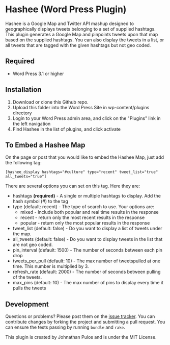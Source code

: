 # Hashee (Word Press Plugin)
Hashee is a Google Map and Twitter API mashup designed to geographically displays tweets belonging to a set of supplied hashtags.  This plugin generates a Google Map and pinpoints tweets upon that map based on the supplied hashtags.  You can also display the tweets in a list, or all tweets that are tagged with the given hashtags but not geo coded.

## Required
* Word Press 3.1 or higher

## Installation
1. Download or clone this Github repo.
2. Upload this folder into the Word Press Site in wp-content/plugins directory
3. Login to your Word Press admin area, and click on the "Plugins" link in the left navigation
4. Find Hashee in the list of plugins, and click activate

## To Embed a Hashee Map
On the page or post that you would like to embed the Hashee Map,  just add the following tag:

	[hashee_display hashtags="#culture" type="recent" tweet_list="true" all_tweets="true"]

There are several options you can set on this tag.  Here they are:

* hashtags __(required)__ - A single or multiple hashtags to display.  Add the hash symbol (#) to the tag
* type (default: recent) - The type of search to use. Your options are:
	* mixed - Include both popular and real time results in the response
	* recent - return only the most recent results in the response
	* popular - return only the most popular results in the response
* tweet_list (default: false) - Do you want to display a list of tweets under the map.
* all_tweets (default: false) - Do you want to display tweets in the list that are not geo coded.
* pin_interval (default: 1500) - The number of seconds between each pin drop
* tweets_per_pull (default: 10) - The max number of tweetspulled at one time.  This number is multiplied by 3.
* refresh_rate (default: 2000) - The number of seconds between pulling of the tweets.
* max_pins (default: 10) - The max number of pins to display every time it pulls the tweets

## Development
Questions or problems? Please post them on the [issue tracker](https://github.com/codemis/hashee_a_word_press_plugin/issues). You can contribute changes by forking the project and submitting a pull request. You can ensure the tests passing by running `bundle` and `rake`.

This plugin is created by Johnathan Pulos and is under the MIT License.